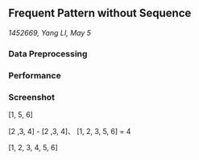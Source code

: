 ## Frequent Pattern without Sequence

*1452669, Yang LI, May 5*

### Data Preprocessing



### Performance



### Screenshot

[1, 5, 6]

[2 ,3, 4] -  [2 ,3, 4]、 [1, 2, 3, 5, 6] = 4





[1, 2, 3, 4, 5, 6]
